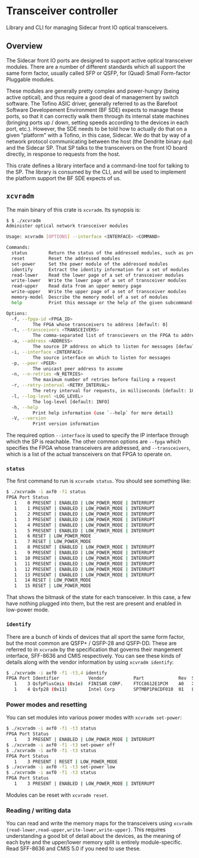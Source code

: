 # Transceiver controller

Library and CLI for managing Sidecar front IO optical transceivers.

## Overview

The Sidecar front IO ports are designed to support active optical transceiver
modules. There are a number of different standards which all support the same
form factor, usually called SFP or QSFP, for (Quad) Small Form-factor Pluggable
modules.

These modules are generally pretty complex and power-hungry (being active
optical), and thus require a good deal of management by switch software. The
Tofino ASIC driver, generally referred to as the Barefoot Software Developement
Environment (BF SDE) expects to manage these ports, so that it can correctly
walk them through its internal state machines (bringing ports up / down, setting
speeds according to the devices in each port, etc.). However, the SDE needs to
be told how to actually do that on a given "platform" with a Tofino, in this
case, Sidecar. We do that by way of a network protocol communicating between the
host (the Dendrite binary `dpd`) and the Sidecar SP. That SP talks to the
transceivers on the front IO board directly, in response to requests from the
host.

This crate defines a library interface and a command-line tool for talking to
the SP. The library is consumed by the CLI, and will be used to implement the
platform support the BF SDE expects of us.

## `xcvradm`

The main binary of this crate is `xcvradm`. Its synopsis is:

```bash
$ $ ./xcvradm
Administer optical network transceiver modules

Usage: xcvradm [OPTIONS] --interface <INTERFACE> <COMMAND>

Commands:
  status        Return the status of the addressed modules, such as presence, power enable, and power mode
  reset         Reset the addressed modules
  set-power     Set the power module of the addressed modules
  identify      Extract the identity information for a set of modules
  read-lower    Read the lower page of a set of transceiver modules
  write-lower   Write the lower page of a set of transceiver modules
  read-upper    Read data from an upper memory page
  write-upper   Write the upper page of a set of transceiver modules
  memory-model  Describe the memory model of a set of modules
  help          Print this message or the help of the given subcommand(s)

Options:
  -f, --fpga-id <FPGA_ID>
          The FPGA whose transceivers to address [default: 0]
  -t, --transceivers <TRANSCEIVERS>
          The comma-separated list of transcievers on the FPGA to address
  -a, --address <ADDRESS>
          The source IP address on which to listen for messages [default: ::]
  -i, --interface <INTERFACE>
          The source interface on which to listen for messages
  -p, --peer <PEER>
          The unicast peer address to assume
  -n, --n-retries <N_RETRIES>
          The maximum number of retries before failing a request
  -r, --retry-interval <RETRY_INTERVAL>
          The retry interval for requests, in milliseconds [default: 1000]
  -l, --log-level <LOG_LEVEL>
          The log-level [default: INFO]
  -h, --help
          Print help information (use `--help` for more detail)
  -V, --version
          Print version information
```

The required option `--interface` is used to specify the IP interface through
which the SP is reachable. The other common options are `--fpga` which specifies
the FPGA whose transceivers are addressed, and `--transceivers`, which is a list
of the actual transceivers on that FPGA to operate on.

### `status`

The first command to run is `xcvradm status`. You should see something like:

```bash
$ ./xcvradm -i axf0 -f1 status
FPGA Port Status
   1    0 PRESENT | ENABLED | LOW_POWER_MODE | INTERRUPT
   1    1 PRESENT | ENABLED | LOW_POWER_MODE | INTERRUPT
   1    2 PRESENT | ENABLED | LOW_POWER_MODE | INTERRUPT
   1    3 PRESENT | ENABLED | LOW_POWER_MODE | INTERRUPT
   1    4 PRESENT | ENABLED | LOW_POWER_MODE | INTERRUPT
   1    5 PRESENT | ENABLED | LOW_POWER_MODE | INTERRUPT
   1    6 RESET | LOW_POWER_MODE
   1    7 RESET | LOW_POWER_MODE
   1    8 PRESENT | ENABLED | LOW_POWER_MODE | INTERRUPT
   1    9 PRESENT | ENABLED | LOW_POWER_MODE | INTERRUPT
   1   10 PRESENT | ENABLED | LOW_POWER_MODE | INTERRUPT
   1   11 PRESENT | ENABLED | LOW_POWER_MODE | INTERRUPT
   1   12 PRESENT | ENABLED | LOW_POWER_MODE | INTERRUPT
   1   13 PRESENT | ENABLED | LOW_POWER_MODE | INTERRUPT
   1   14 RESET | LOW_POWER_MODE
   1   15 RESET | LOW_POWER_MODE
```

That shows the bitmask of the state for each transceiver. In this case, a few
have nothing plugged into them, but the rest are present and enabled in
low-power mode.

### `identify`

There are a bunch of kinds of devices that all sport the same form factor, but
the most common are QSFP+ / QSFP-28 and QSFP-DD. These are referred to in
`xcvradm` by the specification that governs their mangement interface, SFF-8636
and CMIS respectively. You can see these kinds of details along with the vendor
information by using `xcvradm identify`:

```bash
$ ./xcvradm -i axf0 -f1 -t3,4 identify
FPGA Port Identifier           Vendor           Part             Rev  Serial           Mfg date
   1    3 QsfpPlusCmis (0x1e)  FINISAR CORP.    FTCC8612E1PCM    A0   X4MAG53          05 Feb 2021 (Lot )
   1    4 Qsfp28 (0x11)        Intel Corp       SPTMBP1PACDF010  01   LTAC2007001GS    12 Feb 2020
```

### Power modes and resetting

You can set modules into various power modes with `xcvradm set-power`:

```bash
$ ./xcvradm -i axf0 -f1 -t3 status
FPGA Port Status
   1    3 PRESENT | ENABLED | LOW_POWER_MODE | INTERRUPT
$ ./xcvradm -i axf0 -f1 -t3 set-power off
$ ./xcvradm -i axf0 -f1 -t3 status
FPGA Port Status
   1    3 PRESENT | RESET | LOW_POWER_MODE
$ ./xcvradm -i axf0 -f1 -t3 set-power low
$ ./xcvradm -i axf0 -f1 -t3 status
FPGA Port Status
   1    3 PRESENT | ENABLED | LOW_POWER_MODE | INTERRUPT
```

Modules can be reset with `xcvradm reset`.

### Reading / writing data

You can read and write the memory maps for the transceivers using `xcvradm
{read-lower,read-upper,write-lower,write-upper}`. This requires understanding a
good bit of detail about the devices, as the meaning of each byte and the
upper/lower memory split is entirely module-specific. Read SFF-8636 and CMIS 5.0
if you need to use these.

